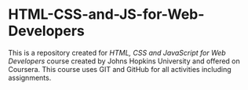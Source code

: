 # HTML-CSS-and-JS-for-Web-Developers
This is a repository created for _HTML, CSS and JavaScript for Web Developers_ course created by Johns Hopkins University and offered on Coursera.
This course uses GIT and GitHub for all activities including assignments.
